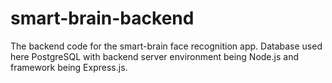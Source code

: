 # smart-brain-backend
The backend code for the smart-brain face recognition app. Database used here PostgreSQL with backend server environment being Node.js and framework being Express.js.
